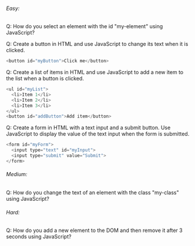 ###### Easy:

Q: How do you select an element with the id "my-element" using JavaScript?

Q: Create a button in HTML and use JavaScript to change its text when it is clicked.

```js
<button id="myButton">Click me</button>
```
Q: Create a list of items in HTML and use JavaScript to add a new item to the list when a button is clicked.

```js
<ul id="myList">
  <li>Item 1</li>
  <li>Item 2</li>
  <li>Item 3</li>
</ul>
<button id="addButton">Add item</button>
```
Q: Create a form in HTML with a text input and a submit button. Use JavaScript to display the value of the text input when the form is submitted.

```js
<form id="myForm">
  <input type="text" id="myInput">
  <input type="submit" value="Submit">
</form>
```

###### Medium:

Q: How do you change the text of an element with the class "my-class" using JavaScript?

###### Hard:

Q: How do you add a new element to the DOM and then remove it after 3 seconds using JavaScript?

